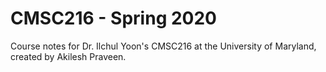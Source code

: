 # CMSC216 - Spring 2020

Course notes for Dr. Ilchul Yoon's CMSC216 at the University of Maryland, created by Akilesh Praveen.
